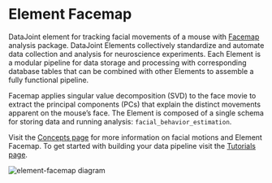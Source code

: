 # Element Facemap

DataJoint element for tracking facial movements of a mouse with
[Facemap](https://github.com/MouseLand/facemap) analysis package. DataJoint Elements
collectively standardize and automate data collection and analysis for neuroscience
experiments. Each Element is a modular pipeline for data storage and processing with
corresponding database tables that can be combined with other Elements to assemble a
fully functional pipeline.

Facemap applies singular value decomposition (SVD) to the face movie to extract the
principal components (PCs) that explain the distinct movements apparent on the mouse’s
face. The Element is composed of a single schema for storing data and running analysis:
`facial_behavior_estimation`.

Visit the [Concepts page](./concepts.md) for more information on facial motions and
Element Facemap. To get started with building your data pipeline visit the
[Tutorials page](./tutorials.md).

![element-facemap diagram](https://raw.githubusercontent.com/datajoint/element-facemap/main/images/attached_facemap_element.svg)
